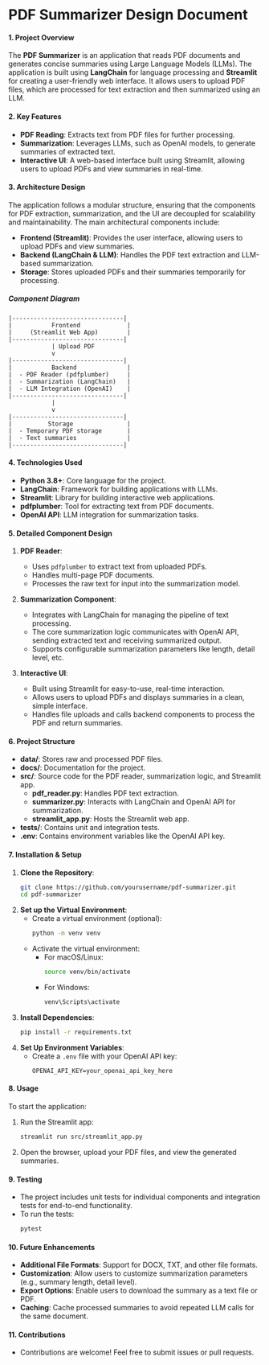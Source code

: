 # PDF Summarizer Design Document

#### 1. **Project Overview**
The **PDF Summarizer** is an application that reads PDF documents and generates concise summaries using Large Language Models (LLMs). The application is built using **LangChain** for language processing and **Streamlit** for creating a user-friendly web interface. It allows users to upload PDF files, which are processed for text extraction and then summarized using an LLM.

#### 2. **Key Features**
- **PDF Reading**: Extracts text from PDF files for further processing.
- **Summarization**: Leverages LLMs, such as OpenAI models, to generate summaries of extracted text.
- **Interactive UI**: A web-based interface built using Streamlit, allowing users to upload PDFs and view summaries in real-time.

#### 3. **Architecture Design**
The application follows a modular structure, ensuring that the components for PDF extraction, summarization, and the UI are decoupled for scalability and maintainability. The main architectural components include:

- **Frontend (Streamlit)**: Provides the user interface, allowing users to upload PDFs and view summaries.
- **Backend (LangChain & LLM)**: Handles the PDF text extraction and LLM-based summarization.
- **Storage**: Stores uploaded PDFs and their summaries temporarily for processing.

##### **Component Diagram**
```
|-------------------------------|
|           Frontend             |
|     (Streamlit Web App)        |
|-------------------------------|
            | Upload PDF
            v
|-------------------------------|
|           Backend              |
|  - PDF Reader (pdfplumber)     |
|  - Summarization (LangChain)   |
|  - LLM Integration (OpenAI)    |
|-------------------------------|
            |
            v
|-------------------------------|
|          Storage               |
|  - Temporary PDF storage       |
|  - Text summaries              |
|-------------------------------|
```

#### 4. **Technologies Used**
- **Python 3.8+**: Core language for the project.
- **LangChain**: Framework for building applications with LLMs.
- **Streamlit**: Library for building interactive web applications.
- **pdfplumber**: Tool for extracting text from PDF documents.
- **OpenAI API**: LLM integration for summarization tasks.

#### 5. **Detailed Component Design**
1. **PDF Reader**:
   - Uses `pdfplumber` to extract text from uploaded PDFs.
   - Handles multi-page PDF documents.
   - Processes the raw text for input into the summarization model.

2. **Summarization Component**:
   - Integrates with LangChain for managing the pipeline of text processing.
   - The core summarization logic communicates with OpenAI API, sending extracted text and receiving summarized output.
   - Supports configurable summarization parameters like length, detail level, etc.

3. **Interactive UI**:
   - Built using Streamlit for easy-to-use, real-time interaction.
   - Allows users to upload PDFs and displays summaries in a clean, simple interface.
   - Handles file uploads and calls backend components to process the PDF and return summaries.

#### 6. **Project Structure**
- **data/**: Stores raw and processed PDF files.
- **docs/**: Documentation for the project.
- **src/**: Source code for the PDF reader, summarization logic, and Streamlit app.
  - **pdf_reader.py**: Handles PDF text extraction.
  - **summarizer.py**: Interacts with LangChain and OpenAI API for summarization.
  - **streamlit_app.py**: Hosts the Streamlit web app.
- **tests/**: Contains unit and integration tests.
- **.env**: Contains environment variables like the OpenAI API key.

#### 7. **Installation & Setup**
1. **Clone the Repository**:
   ```bash
   git clone https://github.com/yourusername/pdf-summarizer.git
   cd pdf-summarizer
   ```
2. **Set up the Virtual Environment**:
   - Create a virtual environment (optional):
     ```bash
     python -m venv venv
     ```
   - Activate the virtual environment:
     - For macOS/Linux:
       ```bash
       source venv/bin/activate
       ```
     - For Windows:
       ```bash
       venv\Scripts\activate
       ```
3. **Install Dependencies**:
   ```bash
   pip install -r requirements.txt
   ```
4. **Set Up Environment Variables**:
   - Create a `.env` file with your OpenAI API key:
     ```
     OPENAI_API_KEY=your_openai_api_key_here
     ```

#### 8. **Usage**
To start the application:
1. Run the Streamlit app:
   ```bash
   streamlit run src/streamlit_app.py
   ```
2. Open the browser, upload your PDF files, and view the generated summaries.

#### 9. **Testing**
- The project includes unit tests for individual components and integration tests for end-to-end functionality.
- To run the tests:
  ```bash
  pytest
  ```

#### 10. **Future Enhancements**
- **Additional File Formats**: Support for DOCX, TXT, and other file formats.
- **Customization**: Allow users to customize summarization parameters (e.g., summary length, detail level).
- **Export Options**: Enable users to download the summary as a text file or PDF.
- **Caching**: Cache processed summaries to avoid repeated LLM calls for the same document.

#### 11. **Contributions**
- Contributions are welcome! Feel free to submit issues or pull requests.

